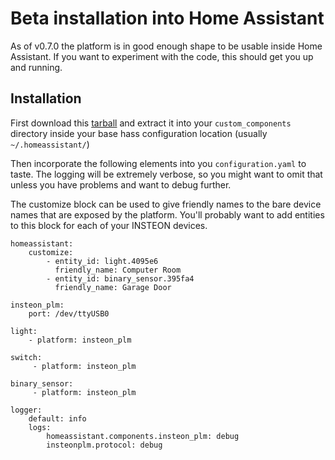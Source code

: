 # Beta installation into Home Assistant

As of v0.7.0 the platform is in good enough shape to be usable inside Home
Assistant.  If you want to experiment with the code, this should get you up
and running.

## Installation

First download this [tarball] and extract it into your `custom_components`
directory inside your base hass configuration location (usually
`~/.homeassistant/`)

[tarball]: https://macnugget.org/crud/insteon_plm_beta.tar.gz


Then incorporate the following elements into you `configuration.yaml` to
taste.  The logging will be extremely verbose, so you might want to omit that
unless you have problems and want to debug further.

The customize block can be used to give friendly names to the bare device names
that are exposed by the platform.  You'll probably want to add entities to this
block for each of your INSTEON devices.

    homeassistant:
        customize:
            - entity_id: light.4095e6
              friendly_name: Computer Room
            - entity_id: binary_sensor.395fa4
              friendly_name: Garage Door

    insteon_plm:
        port: /dev/ttyUSB0

    light:
        - platform: insteon_plm

    switch:
         - platform: insteon_plm

    binary_sensor:
         - platform: insteon_plm

    logger:
        default: info
        logs:
            homeassistant.components.insteon_plm: debug
            insteonplm.protocol: debug
